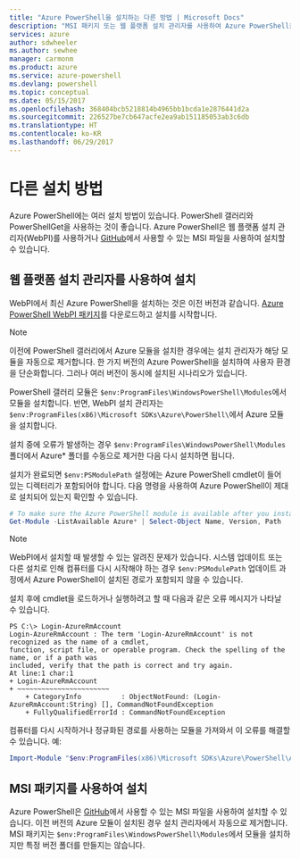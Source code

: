```yaml
---
title: "Azure PowerShell을 설치하는 다른 방법 | Microsoft Docs"
description: "MSI 패키지 또는 웹 플랫폼 설치 관리자를 사용하여 Azure PowerShell을 설치하는 방법입니다."
services: azure
author: sdwheeler
ms.author: sewhee
manager: carmonm
ms.product: azure
ms.service: azure-powershell
ms.devlang: powershell
ms.topic: conceptual
ms.date: 05/15/2017
ms.openlocfilehash: 368404bcb5218814b4965bb1bcda1e2876441d2a
ms.sourcegitcommit: 226527be7cb647acfe2ea9ab151185053ab3c6db
ms.translationtype: HT
ms.contentlocale: ko-KR
ms.lasthandoff: 06/29/2017
---
```

# <a name="other-installation-methods"></a>다른 설치 방법

Azure PowerShell에는 여러 설치 방법이 있습니다. PowerShell 갤러리와 PowerShellGet을 사용하는 것이 좋습니다. Azure PowerShell은 웹 플랫폼 설치 관리자(WebPI)를 사용하거나 [GitHub](https://github.com/Azure/azure-powershell/releases/latest)에서 사용할 수 있는 MSI 파일을 사용하여 설치할 수 있습니다.

## <a name="install-using-the-web-platform-installer"></a>웹 플랫폼 설치 관리자를 사용하여 설치

WebPI에서 최신 Azure PowerShell을 설치하는 것은 이전 버전과 같습니다.
[Azure PowerShell WebPI 패키지](http://aka.ms/webpi-azps)를 다운로드하고 설치를 시작합니다.

> [!NOTE]
> 이전에 PowerShell 갤러리에서 Azure 모듈을 설치한 경우에는 설치 관리자가 해당 모듈을 자동으로 제거합니다. 한 가지 버전의 Azure PowerShell을 설치하여 사용자 환경을 단순화합니다. 그러나 여러 버전이 동시에 설치된 시나리오가 있습니다.
>
> PowerShell 갤러리 모듈은 `$env:ProgramFiles\WindowsPowerShell\Modules`에서 모듈을 설치합니다. 반면, WebPI 설치 관리자는 `$env:ProgramFiles(x86)\Microsoft SDKs\Azure\PowerShell\`에서 Azure 모듈을 설치합니다.
>
> 설치 중에 오류가 발생하는 경우 `$env:ProgramFiles\WindowsPowerShell\Modules` 폴더에서 Azure* 폴더를 수동으로 제거한 다음 다시 설치하면 됩니다.

설치가 완료되면 `$env:PSModulePath` 설정에는 Azure PowerShell cmdlet이 들어 있는 디렉터리가 포함되어야 합니다. 다음 명령을 사용하여 Azure PowerShell이 제대로 설치되어 있는지 확인할 수 있습니다.

```powershell
# To make sure the Azure PowerShell module is available after you install
Get-Module -ListAvailable Azure* | Select-Object Name, Version, Path
```

> [!NOTE]
> WebPI에서 설치할 때 발생할 수 있는 알려진 문제가 있습니다. 시스템 업데이트 또는 다른 설치로 인해 컴퓨터를 다시 시작해야 하는 경우 `$env:PSModulePath` 업데이트 과정에서 Azure PowerShell이 설치된 경로가 포함되지 않을 수 있습니다.

설치 후에 cmdlet을 로드하거나 실행하려고 할 때 다음과 같은 오류 메시지가 나타날 수 있습니다.

```
PS C:\> Login-AzureRmAccount
Login-AzureRmAccount : The term 'Login-AzureRmAccount' is not recognized as the name of a cmdlet,
function, script file, or operable program. Check the spelling of the name, or if a path was
included, verify that the path is correct and try again.
At line:1 char:1
+ Login-AzureRmAccount
+ ~~~~~~~~~~~~~~~~~~~~~~~
    + CategoryInfo          : ObjectNotFound: (Login-AzureRmAccount:String) [], CommandNotFoundException
    + FullyQualifiedErrorId : CommandNotFoundException
```

컴퓨터를 다시 시작하거나 정규화된 경로를 사용하는 모듈을 가져와서 이 오류를 해결할 수 있습니다. 예:

```powershell
Import-Module "$env:ProgramFiles(x86)\Microsoft SDKs\Azure\PowerShell\AzureRM.psd1"
```

## <a name="install-using-the-msi-package"></a>MSI 패키지를 사용하여 설치

Azure PowerShell은 [GitHub](https://github.com/Azure/azure-powershell/releases/latest)에서 사용할 수 있는 MSI 파일을 사용하여 설치할 수 있습니다. 이전 버전의 Azure 모듈이 설치된 경우 설치 관리자에서 자동으로 제거합니다. MSI 패키지는 `$env:ProgramFiles\WindowsPowerShell\Modules`에서 모듈을 설치하지만 특정 버전 폴더를 만들지는 않습니다.
